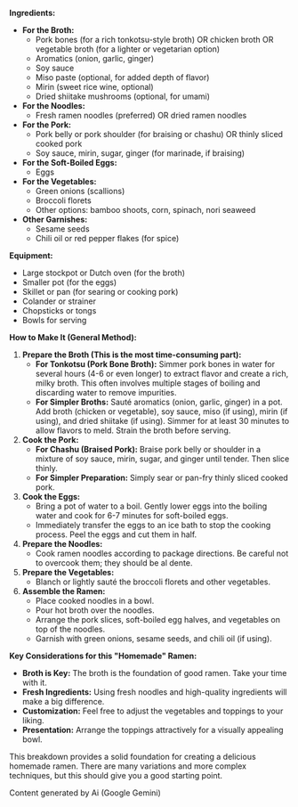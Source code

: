 
**Ingredients:**

* **For the Broth:**  
  * Pork bones (for a rich tonkotsu-style broth) OR chicken broth OR vegetable broth (for a lighter or vegetarian option)  
  * Aromatics (onion, garlic, ginger)  
  * Soy sauce  
  * Miso paste (optional, for added depth of flavor)  
  * Mirin (sweet rice wine, optional)  
  * Dried shiitake mushrooms (optional, for umami)  
* **For the Noodles:**  
  * Fresh ramen noodles (preferred) OR dried ramen noodles  
* **For the Pork:**  
  * Pork belly or pork shoulder (for braising or chashu) OR thinly sliced cooked pork  
  * Soy sauce, mirin, sugar, ginger (for marinade, if braising)  
* **For the Soft-Boiled Eggs:**  
  * Eggs  
* **For the Vegetables:**  
  * Green onions (scallions)  
  * Broccoli florets  
  * Other options: bamboo shoots, corn, spinach, nori seaweed  
* **Other Garnishes:**  
  * Sesame seeds  
  * Chili oil or red pepper flakes (for spice)

**Equipment:**

* Large stockpot or Dutch oven (for the broth)  
* Smaller pot (for the eggs)  
* Skillet or pan (for searing or cooking pork)  
* Colander or strainer  
* Chopsticks or tongs  
* Bowls for serving

**How to Make It (General Method):**

1. **Prepare the Broth (This is the most time-consuming part):**  
   * **For Tonkotsu (Pork Bone Broth):** Simmer pork bones in water for several hours (4-6 or even longer) to extract flavor and create a rich, milky broth. This often involves multiple stages of boiling and discarding water to remove impurities.  
   * **For Simpler Broths:** Sauté aromatics (onion, garlic, ginger) in a pot. Add broth (chicken or vegetable), soy sauce, miso (if using), mirin (if using), and dried shiitake (if using). Simmer for at least 30 minutes to allow flavors to meld. Strain the broth before serving.  
2. **Cook the Pork:**  
   * **For Chashu (Braised Pork):** Braise pork belly or shoulder in a mixture of soy sauce, mirin, sugar, and ginger until tender. Then slice thinly.  
   * **For Simpler Preparation:** Simply sear or pan-fry thinly sliced cooked pork.  
3. **Cook the Eggs:**  
   * Bring a pot of water to a boil. Gently lower eggs into the boiling water and cook for 6-7 minutes for soft-boiled eggs.  
   * Immediately transfer the eggs to an ice bath to stop the cooking process. Peel the eggs and cut them in half.  
4. **Prepare the Noodles:**  
   * Cook ramen noodles according to package directions. Be careful not to overcook them; they should be al dente.  
5. **Prepare the Vegetables:**  
   * Blanch or lightly sauté the broccoli florets and other vegetables.  
6. **Assemble the Ramen:**  
   * Place cooked noodles in a bowl.  
   * Pour hot broth over the noodles.  
   * Arrange the pork slices, soft-boiled egg halves, and vegetables on top of the noodles.  
   * Garnish with green onions, sesame seeds, and chili oil (if using).

**Key Considerations for this "Homemade" Ramen:**

* **Broth is Key:** The broth is the foundation of good ramen. Take your time with it.  
* **Fresh Ingredients:** Using fresh noodles and high-quality ingredients will make a big difference.  
* **Customization:** Feel free to adjust the vegetables and toppings to your liking.  
* **Presentation:** Arrange the toppings attractively for a visually appealing bowl.

This breakdown provides a solid foundation for creating a delicious homemade ramen. There are many variations and more complex techniques, but this should give you a good starting point.

Content generated by Ai (Google Gemini)